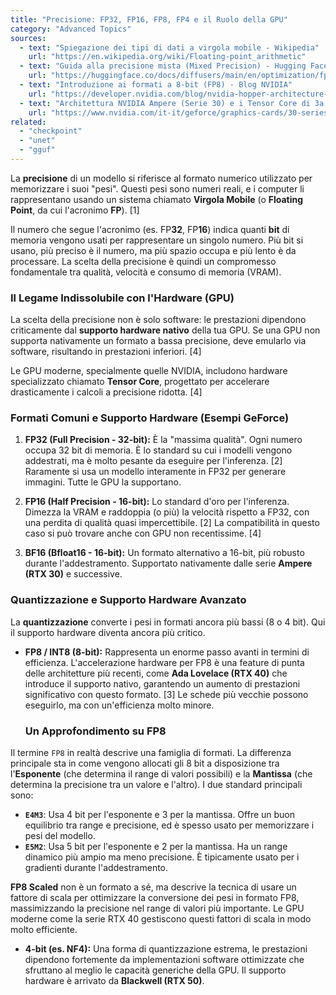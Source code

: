 ```yaml
---
title: "Precisione: FP32, FP16, FP8, FP4 e il Ruolo della GPU"
category: "Advanced Topics"
sources:
  - text: "Spiegazione dei tipi di dati a virgola mobile - Wikipedia"
    url: "https://en.wikipedia.org/wiki/Floating-point_arithmetic"
  - text: "Guida alla precisione mista (Mixed Precision) - Hugging Face"
    url: "https://huggingface.co/docs/diffusers/main/en/optimization/fp16"
  - text: "Introduzione ai formati a 8-bit (FP8) - Blog NVIDIA"
    url: "https://developer.nvidia.com/blog/nvidia-hopper-architecture-in-depth/"
  - text: "Architettura NVIDIA Ampere (Serie 30) e i Tensor Core di 3a gen"
    url: "https://www.nvidia.com/it-it/geforce/graphics-cards/30-series/ampere-architecture/"
related:
  - "checkpoint"
  - "unet"
  - "gguf"
---
```


La **precisione** di un modello si riferisce al formato numerico utilizzato per memorizzare i suoi "pesi". Questi pesi sono numeri reali, e i computer li rappresentano usando un sistema chiamato **Virgola Mobile** (o **Floating Point**, da cui l'acronimo **FP**). [1]

Il numero che segue l'acronimo (es. FP**32**, FP**16**) indica quanti **bit** di memoria vengono usati per rappresentare un singolo numero. Più bit si usano, più preciso è il numero, ma più spazio occupa e più lento è da processare. La scelta della precisione è quindi un compromesso fondamentale tra qualità, velocità e consumo di memoria (VRAM).

### Il Legame Indissolubile con l'Hardware (GPU)

La scelta della precisione non è solo software: le prestazioni dipendono criticamente dal **supporto hardware nativo** della tua GPU. Se una GPU non supporta nativamente un formato a bassa precisione, deve emularlo via software, risultando in prestazioni inferiori. [4]

Le GPU moderne, specialmente quelle NVIDIA, includono hardware specializzato chiamato **Tensor Core**, progettato per accelerare drasticamente i calcoli a precisione ridotta. [4]

### Formati Comuni e Supporto Hardware (Esempi GeForce)

1.  **FP32 (Full Precision - 32-bit):**
    È la "massima qualità". Ogni numero occupa 32 bit di memoria. È lo standard su cui i modelli vengono addestrati, ma è molto pesante da eseguire per l'inferenza. [2] Raramente si usa un modello interamente in FP32 per generare immagini. Tutte le GPU la supportano.

2.  **FP16 (Half Precision - 16-bit):**
    Lo standard d'oro per l'inferenza. Dimezza la VRAM e raddoppia (o più) la velocità rispetto a FP32, con una perdita di qualità quasi impercettibile. [2] La compatibilità in questo caso si può trovare anche con GPU non recentissime. [4]

3.  **BF16 (Bfloat16 - 16-bit):**
    Un formato alternativo a 16-bit, più robusto durante l'addestramento. Supportato nativamente dalle serie **Ampere (RTX 30)** e successive.

### Quantizzazione e Supporto Hardware Avanzato

La **quantizzazione** converte i pesi in formati ancora più bassi (8 o 4 bit). Qui il supporto hardware diventa ancora più critico.

- **FP8 / INT8 (8-bit):**
    Rappresenta un enorme passo avanti in termini di efficienza. L'accelerazione hardware per FP8 è una feature di punta delle architetture più recenti, come **Ada Lovelace (RTX 40)** che introduce il supporto nativo, garantendo un aumento di prestazioni significativo con questo formato. [3] Le schede più vecchie possono eseguirlo, ma con un'efficienza molto minore.

    ### Un Approfondimento su FP8

Il termine `FP8` in realtà descrive una famiglia di formati. La differenza principale sta in come vengono allocati gli 8 bit a disposizione tra l'**Esponente** (che determina il range di valori possibili) e la **Mantissa** (che determina la precisione tra un valore e l'altro). I due standard principali sono:

- **`E4M3`**: Usa 4 bit per l'esponente e 3 per la mantissa. Offre un buon equilibrio tra range e precisione, ed è spesso usato per memorizzare i pesi del modello.
- **`E5M2`**: Usa 5 bit per l'esponente e 2 per la mantissa. Ha un range dinamico più ampio ma meno precisione. È tipicamente usato per i gradienti durante l'addestramento.

**FP8 Scaled** non è un formato a sé, ma descrive la tecnica di usare un fattore di scala per ottimizzare la conversione dei pesi in formato FP8, massimizzando la precisione nel range di valori più importante. Le GPU moderne come la serie RTX 40 gestiscono questi fattori di scala in modo molto efficiente.

- **4-bit (es. NF4):**
    Una forma di quantizzazione estrema, le prestazioni dipendono fortemente da implementazioni software ottimizzate che sfruttano al meglio le capacità generiche della GPU. Il supporto hardware è arrivato da **Blackwell (RTX 50)**.

